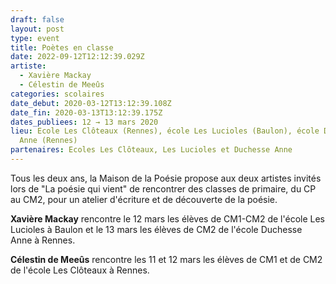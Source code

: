 ```yaml
---
draft: false
layout: post
type: event
title: Poètes en classe
date: 2022-09-12T12:12:39.029Z
artiste:
  - Xavière Mackay
  - Célestin de Meeûs
categories: scolaires
date_debut: 2020-03-12T13:12:39.108Z
date_fin: 2020-03-13T13:12:39.175Z
dates_publiees: 12 → 13 mars 2020
lieu: Ecole Les Clôteaux (Rennes), école Les Lucioles (Baulon), école Duchesse
  Anne (Rennes)
partenaires: Ecoles Les Clôteaux, Les Lucioles et Duchesse Anne
---
```

Tous les deux ans, la Maison de la Poésie propose aux deux artistes invités lors de "La poésie qui vient" de rencontrer des classes de primaire, du CP au CM2, pour un atelier d'écriture et de découverte de la poésie.

**Xavière Mackay** rencontre le 12 mars les élèves de CM1-CM2 de l'école Les Lucioles à Baulon et le 13 mars les élèves de CM2 de l'école Duchesse Anne à Rennes.

**Célestin de Meeûs** rencontre les 11 et 12 mars les élèves de CM1 et de CM2 de l'école Les Clôteaux à Rennes.